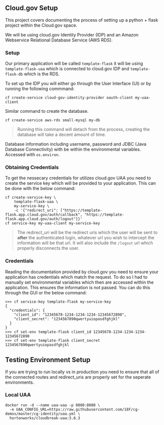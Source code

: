 ## Cloud.gov Setup
This project covers documenting the process of setting up a python + flask project within the Cloud.gov space.

We will be using cloud.gov Identity Provider (IDP) and an Amazon Webservice Relational Database Service (AWS RDS).


### Setup
Our primary application will be called `template-flask` it will be using `template-flask-uaa` which is connected to cloud.gov IDP and `template-flask-db` which is the RDS.

To set up the IDP you will either go through the User Interface (UI) or by running the following commmand:
```
cf create-service cloud-gov-identity-provider oauth-client my-uaa-client
```

Similar command to create the database.
```
cf create-service aws-rds small-mysql my-db
```
> Running this command will detach from the process, creating the database will take a decent amount of time.

Database information including username, password and JDBC (Java Database Connectivity) with be within the environmental variables. Accessed with `os.environ`.


### Obtaining Credentials
To get the nessecary credentials for utilizes cloud.gov UAA you need to create the service key which will be provided to your application. This can be done with the below command:

```
cf create-service-key \
    template-flask-uaa \
    my-service-key \
    -c '{"redirect_uri": ["https://template-flask.app.cloud.gov/auth/callback", "https://template-flask.app.cloud.gov/auth/logout"]}'
cf service-key my-uaa-client my-service-key
```

> The redirect_uri will be the redirect uris which the user will be sent to **after** the authenticated login, whatever url you wish to intercept the information will be that url. It will also include the `/logout` url which properly disconnects the user.

### Credentials
Reading the documentation provided by cloud.gov you need to ensure your application has credentials which match the request. To do so I had to manually set environmental variables which then are accessed within the application. This ensures the information is not passed. You can do this through the GUI or the below command:

```
>>> cf service-key template-flask my-service-key
{
  "credentials": {
    "client_id": "12345678-1234-1234-1234-12345672890",
    "client_secret": "1234567890qwertyuiopasdfghjkl"
  }
}
>>> cf set-env template-flask client_id 12345678-1234-1234-1234-12345672890
>>> cf set-env template-flask client_secret 1234567890qwertyuiopasdfghjkl
```


## Testing Environment Setup
If you are trying to run locally vs in production you need to ensure that all of the connected routes and redirect_uris are properly set for the seperate environments.

### Local UAA
```
docker run -d --name uaa-uaa -p 8080:8080 \
  -e UAA_CONFIG_URL=https://raw.githubusercontent.com/18F/cg-demos/master/cg-identity/uaa.yml \
  hortonworks/cloudbreak-uaa:3.6.3
```